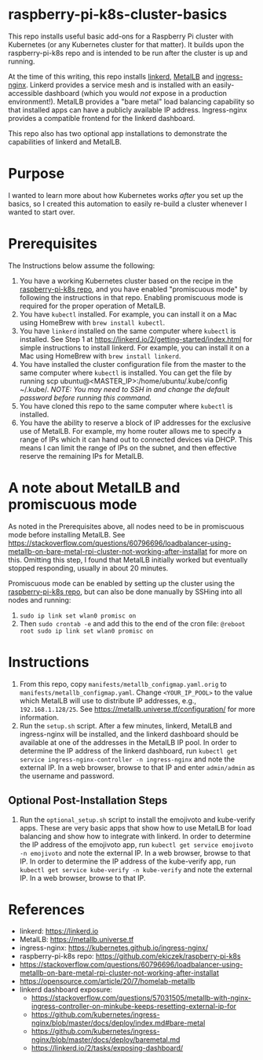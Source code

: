 # raspberry-pi-k8s-cluster-basics

This repo installs useful basic add-ons for a Raspberry Pi cluster with Kubernetes (or any Kubernetes cluster for that matter). It builds upon the raspberry-pi-k8s repo and is intended to be run after the cluster is up and running.

At the time of this writing, this repo installs [linkerd](https://linkerd.io), [MetalLB](https://metallb.universe.tf) and [ingress-nginx](https://kubernetes.github.io/ingress-nginx/). Linkerd provides a service mesh and is installed with an easily-accessible dashboard (which you would _not_ expose in a production environment!). MetalLB provides a "bare metal" load balancing capability so that installed apps can have a publicly available IP address. Ingress-nginx provides a compatible frontend for the linkerd dashboard.

This repo also has two optional app installations to demonstrate the capabilities of linkerd and MetalLB.

# Purpose
I wanted to learn more about how Kubernetes works _after_ you set up the basics, so I created this automation to easily re-build a cluster whenever I wanted to start over.

# Prerequisites
The Instructions below assume the following:
1. You have a working Kubernetes cluster based on the recipe in the [raspberry-pi-k8s repo](https://github.com/ekiczek/raspberry-pi-k8s), and you have enabled "promiscuous mode" by following the instructions in that repo. Enabling promiscuous mode is required for the proper operation of MetalLB.
1. You have `kubectl` installed. For example, you can install it on a Mac using HomeBrew with `brew install kubectl`.
1. You have `linkerd` installed on the same computer where `kubectl` is installed. See Step 1 at https://linkerd.io/2/getting-started/index.html for simple instructions to install linkerd. For example, you can install it on a Mac using HomeBrew with `brew install linkerd`.
1. You have installed the cluster configuration file from the master to the same computer where `kubectl` is installed. You can get the file by running scp ubuntu@<MASTER_IP>:/home/ubuntu/.kube/config ~/.kube/. _NOTE: You may need to SSH in and change the default password before running this command._
1. You have cloned this repo to the same computer where `kubectl` is installed.
1. You have the ability to reserve a block of IP addresses for the exclusive use of MetalLB. For example, my home router allows me to specify a range of IPs which it can hand out to connected devices via DHCP. This means I can limit the range of IPs on the subnet, and then effective reserve the remaining IPs for MetalLB.

# A note about MetalLB and promiscuous mode
As noted in the Prerequisites above, all nodes need to be in promiscuous mode before installing MetalLB. See https://stackoverflow.com/questions/60796696/loadbalancer-using-metallb-on-bare-metal-rpi-cluster-not-working-after-installat for more on this. Omitting this step, I found that MetalLB initially worked but eventually stopped responding, usually in about 20 minutes.

Promiscuous mode can be enabled by setting up the cluster using the [raspberry-pi-k8s repo](https://github.com/ekiczek/raspberry-pi-k8s), but can also be done manually by SSHing into all nodes and running:
1. `sudo ip link set wlan0 promisc on`
1. Then `sudo crontab -e` and add this to the end of the cron file: `@reboot root sudo ip link set wlan0 promisc on`

# Instructions
1. From this repo, copy `manifests/metallb_configmap.yaml.orig` to `manifests/metallb_configmap.yaml`. Change `<YOUR_IP_POOL>` to the value which MetalLB will use to distribute IP addresses, e.g., `192.168.1.128/25`. See https://metallb.universe.tf/configuration/ for more information.
1. Run the `setup.sh` script. After a few minutes, linkerd, MetalLB and ingress-nginx will be installed, and the linkerd dashboard should be available at one of the addresses in the MetalLB IP pool. In order to determine the IP address of the linkerd dashboard, run `kubectl get service ingress-nginx-controller -n ingress-nginx` and note the external IP. In a web browser, browse to that IP and enter `admin/admin` as the username and password.

## Optional Post-Installation Steps
1. Run the `optional_setup.sh` script to install the emojivoto and kube-verify apps. These are very basic apps that show how to use MetalLB for load balancing and show how to integrate with linkerd. In order to determine the IP address of the emojivoto app, run `kubectl get service emojivoto -n emojivoto` and note the external IP. In a web browser, browse to that IP. In order to determine the IP address of the kube-verify app, run `kubectl get service kube-verify -n kube-verify` and note the external IP. In a web browser, browse to that IP.

# References
* linkerd: https://linkerd.io
* MetalLB: https://metallb.universe.tf
* ingress-nginx: https://kubernetes.github.io/ingress-nginx/
* raspberry-pi-k8s repo: https://github.com/ekiczek/raspberry-pi-k8s
* https://stackoverflow.com/questions/60796696/loadbalancer-using-metallb-on-bare-metal-rpi-cluster-not-working-after-installat
* https://opensource.com/article/20/7/homelab-metallb
* linkerd dashboard exposure:
  * https://stackoverflow.com/questions/57031505/metallb-with-nginx-ingress-controller-on-minkube-keeps-resetting-external-ip-for
  * https://github.com/kubernetes/ingress-nginx/blob/master/docs/deploy/index.md#bare-metal
  * https://github.com/kubernetes/ingress-nginx/blob/master/docs/deploy/baremetal.md
  * https://linkerd.io/2/tasks/exposing-dashboard/